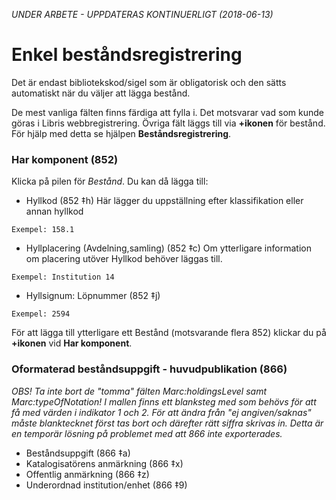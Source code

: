 *UNDER ARBETE - UPPDATERAS KONTINUERLIGT (2018-06-13)*

# Enkel beståndsregistrering

Det är endast bibliotekskod/sigel som är obligatorisk och den sätts automatiskt när du väljer att lägga bestånd.

De mest vanliga fälten finns färdiga att fylla i. Det motsvarar vad som kunde göras i Libris webbregistrering. Övriga fält läggs till via **+ikonen** för bestånd. För hjälp med detta se hjälpen **Beståndsregistrering**.

### Har komponent (852)
Klicka på pilen för *Bestånd*. Du kan då lägga till:
* Hyllkod (852 ‡h)
Här lägger du uppställning efter klassifikation eller annan hyllkod

 ```Exempel: 158.1```

* Hyllplacering (Avdelning,samling) (852 ‡c)
Om ytterligare information om placering utöver Hyllkod behöver läggas till.

 ```Exempel: Institution 14```

* Hyllsignum: Löpnummer (852 ‡j)

 ```Exempel: 2594```

För att lägga till ytterligare ett Bestånd (motsvarande flera 852) klickar du på **+ikonen** vid **Har komponent**.

### Oformaterad beståndsuppgift - huvudpublikation (866)
*OBS! Ta inte bort de "tomma" fälten Marc:holdingsLevel samt Marc:typeOfNotation! I mallen finns ett blanksteg med som behövs för att få med värden i indikator 1 och 2. För att ändra från "ej angiven/saknas" måste blanktecknet först tas bort och därefter rätt siffra skrivas in. Detta är en temporär lösning på problemet med att 866 inte exporterades.*

* Beståndsuppgift (866 ‡a)
* Katalogisatörens anmärkning (866 ‡x)
* Offentlig anmärkning (866 ‡z)
* Underordnad institution/enhet (866 ‡9)
